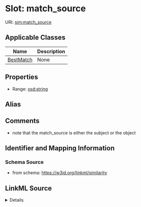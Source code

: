 # Slot: match_source

URI: [sim:match_source](https://w3id.org/linkml/similarity/match_source)



<!-- no inheritance hierarchy -->




## Applicable Classes

| Name | Description |
| --- | --- |
[BestMatch](BestMatch.md) | None






## Properties

* Range: [xsd:string](http://www.w3.org/2001/XMLSchema#string)






## Alias




## Comments

* note that the match_source is either the subject or the object

## Identifier and Mapping Information







### Schema Source


* from schema: https://w3id.org/linkml/similarity




## LinkML Source

<details>
```yaml
name: match_source
comments:
- note that the match_source is either the subject or the object
from_schema: https://w3id.org/linkml/similarity
rank: 1000
identifier: true
alias: match_source
owner: BestMatch
domain_of:
- BestMatch
range: string

```
</details>